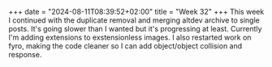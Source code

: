 +++
date = "2024-08-11T08:39:52+02:00"
title = "Week 32"
+++
This week I continued with the duplicate removal and merging altdev archive to single posts. It's going slower than I wanted but it's progressing at least. Currently I'm adding extensions to exstensionless images. I also restarted work on fyro, making the code cleaner so I can add object/object collision and response.
